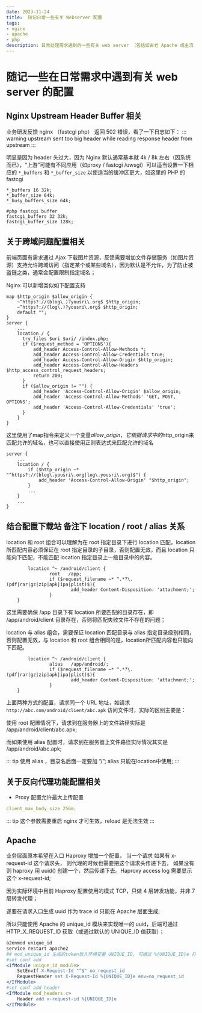 ```yaml
---
date: 2023-11-24
title:  随记日常一些有关 Webserver 配置
tags:
- nginx
- apache
- php
description: 日常处理需求遇到的一些有关 web server （包括如古老 Apache 或主流 Nginx等）配置相关的调节需要，随手记录备忘哪天如有遇到类似查询所需；
---
```

# 随记一些在日常需求中遇到有关 web server 的配置
## **Nginx Upstream Header Buffer 相关**
业务研发反馈 nginx （fastcgi php） 返回 502 错误，看了一下日志如下：
::: warning
upstream sent too big header while reading response header from upstream
:::

明显是因为 header 头过大，因为 Nginx 默认通常基本就 4k / 8k 左右（因系统而已），“上游”可能有不同应用（如proxy / fastcgi /uwsgi）可以适当设置一下相应的 `*_buffers` 和 `*_buffer_size` 以使适当的缓冲区更大，如这里的 PHP 的 fastcgi
```nginx
*_buffers 16 32k;
*_buffer_size 64k;
*_busy_buffers_size 64k;

#php fastcgi buffer
fastcgi_buffers 32 32k;
fastcgi_buffer_size 128k;
```

## **关于跨域问题配置相关**
前端页面有需求通过 Ajax 下载图片资源，反馈需要增加文件存储服务（如图片资源）支持允许跨域访问（指定某个或某些域名），因为默认是不允许，为了防止被盗链之类，通常会配置限制指定域名；

Nginx 可以新增类似如下配置支持
```nginx
map $http_origin $allow_origin {
    ~^https?://(blog\.)?yousri\.org$ $http_origin;
    ~^https?://(log\.)?yousri\.org$ $http_origin;
    default "";
}
server {
    ...
    location / {
      try_files $uri $uri/ /index.php;
      if ($request_method = 'OPTIONS'){
          add_header Access-Control-Allow-Methods *;
          add_header Access-Control-Allow-Credentials true;
          add_header Access-Control-Allow-Origin $http_origin;
          add_header Access-Control-Allow-Headers $http_access_control_request_headers;
          return 200;
      }
      if ($allow_origin != "") {
          add_header 'Access-Control-Allow-Origin' $allow_origin;
          add_header 'Access-Control-Allow-Methods' 'GET, POST, OPTIONS';
          add_header 'Access-Control-Allow-Credentials' 'true';
      }
    }
}
```
这里使用了map指令来定义一个变量$allow\_origin，它根据请求中的$http\_origin来匹配允许的域名，也可以直接使用正则表达式来匹配允许的域名
``` nginx
server {
    ...
    location / {
        if ($http_origin ~* "^https?://(blog\.yousri\.org|log\.yousri\.org)$") {
            add_header 'Access-Control-Allow-Origin' "$http_origin";
        }
        ...
    }
    ...
}
```
##  **结合配置下载站 备注下 location / root / alias 关系**
location 和 root 组合可以理解为在 root 指定目录下进行 location 匹配，location 所匹配内容必须保证在 root 指定目录的子目录，否则配置无效，而且 location 只能向下匹配，不能匹配 location 指定目录上一级目录中的内容。
```nginx
        location ^~ /android/client {
                root   /app;
                if ($request_filename ~* ^.*?\.(pdf|rar|gz|zip|apk|ipa|plist)$){
                        add_header Content-Disposition: 'attachment;';
                }
	}
```
这里需要确保 /app 目录下有 location 所要匹配的目录存在，即 /app/android/client 目录存在，否则将匹配失败文件不存在的问题；

location 与 alias 组合，需要保证 location 匹配目录与 alias 指定目录级别相同，否则配置无效，与 location 和 root 组合相同的是，location所匹配内容也只能向下匹配。
```nginx
        location ^~ /android/client {
                alias   /app/android/;
                if ($request_filename ~* ^.*?\.(pdf|rar|gz|zip|apk|ipa|plist)$){
                        add_header Content-Disposition: 'attachment;';
                }
	}
```

上面两种方式的配置，请求同一个 URL 地址，如请求 `http://abc.com/android/client/abc.apk` 访问文件时，实际的区别主要是：

使用 root 配置情况下，请求到在服务器上的文件路径实际是 /app/android/client/abc.apk;

而如果使用 alias 配置时，请求到在服务器上文件路径实际情况其实是 /app/android/abc.apk;

::: tip
使用 alias ，目录名后面一定要加 “/”;
alias 只能在location中使用;
:::

## **关于反向代理功能配置相关**
* Proxy 配置允许最大上传配置
```yaml
client_max_body_size 256m;
```
::: tip
这个参数需要重启 nginx 才可生效，reload 是无法生效
:::

## Apache
业务层面原本希望在入口 Haproxy 增加一个配置， 当一个请求 如果有 x-request-id 这个请求头， 则代理的时候也需要把这个请求头传递下去， 如果没有 则 haproxy 用  uuid() 创建一个，然后传递下去。Haproxy access log 需要显示 这个 x-request-id;

因为实际环境中目前 Haproxy 配置使用的模式 TCP，只做 4 层转发功能，并非 7 层转发代理；

遂要在请求入口生成 uuid 作为 trace id 只能在 Apache 层面生成;

所以只能使用 Apache 的 unique\_id 模块来实现唯一的 uuid，后端可通过 HTTP\_X\_REQUEST\_ID 获取（或通过默认的 UNIQUE\_ID 值获取）；
```apache
a2enmod unique_id
service restart apache2
## mod_unique_id 生成的token放入环境变量 UNIQUE_ID, 可通过 %{UNIQUE_ID}e 打印 Log Format
#set conf add 
<IfModule unique_id_module>
    SetEnvIf X-Request-Id "^$" no_request_id
    RequestHeader set X-Request-Id %{UNIQUE_ID}e env=no_request_id
</IfModule>
#set conf add header
<IfModule mod_headers.c>
    Header add x-request-id %{UNIQUE_ID}e
</IfModule>
```

<Comment />


